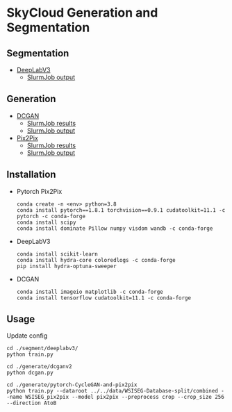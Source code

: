# SkyCloud Generation and Segmentation

## Segmentation 
- [DeepLabV3](./segment/deeplabv3/)
    - [SlurmJob output](./slurm-1571171.out)

## Generation 
- [DCGAN](./generate/dcganv2/)
    - [SlurmJob results](./generate/dcganv2/results/WSISEG64/)
    - [SlurmJob output](./slurm-1570828.out)
- [Pix2Pix](./generate/pytorch-CycleGAN-and-pix2pix/)
    - [SlurmJob results](./generate/pytorch-CycleGAN-and-pix2pix/checkpoints/WSISEG_pix2pix/web/index.html)
    - [SlurmJob output](./slurm-1571169.out)

## Installation
- Pytorch Pix2Pix
    ```
    conda create -n <env> python=3.8  
    conda install pytorch==1.8.1 torchvision==0.9.1 cudatoolkit=11.1 -c pytorch -c conda-forge  
    conda install scipy
    conda install dominate Pillow numpy visdom wandb -c conda-forge
    ```
- DeepLabV3
    ```
    conda install scikit-learn
    conda install hydra-core coloredlogs -c conda-forge
    pip install hydra-optuna-sweeper
    ```
- DCGAN 
    ```
    conda install imageio matplotlib -c conda-forge
    conda install tensorflow cudatoolkit=11.1 -c conda-forge
    ```

## Usage 
Update config
```
cd ./segment/deeplabv3/
python train.py
```
```
cd ./generate/dcganv2
python dcgan.py
```
```
cd ./generate/pytorch-CycleGAN-and-pix2pix
python train.py --dataroot ../../data/WSISEG-Database-split/combined --name WSISEG_pix2pix --model pix2pix --preprocess crop --crop_size 256 --direction AtoB
```